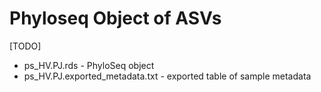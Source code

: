 # Phyloseq Object of ASVs

[TODO]
* ps_HV.PJ.rds - PhyloSeq object
* ps_HV.PJ.exported_metadata.txt - exported table of sample metadata
